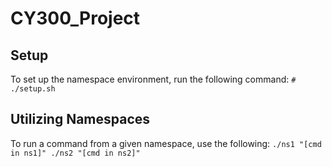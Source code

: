 # CY300_Project

## Setup
To set up the namespace environment, run the following command:
`# ./setup.sh`

## Utilizing Namespaces
To run a command from a given namespace, use the following:
`./ns1 "[cmd in ns1]"
./ns2 "[cmd in ns2]"`
